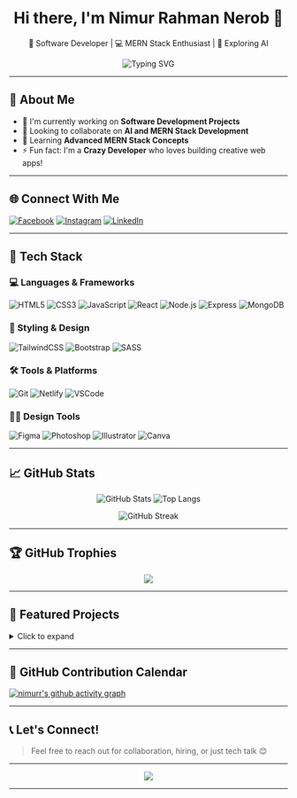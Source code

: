 <h1 align="center">Hi there, I'm Nimur Rahman Nerob 👋</h1>

<p align="center">
  🔭 Software Developer | 💻 MERN Stack Enthusiast | 🤖 Exploring AI
</p>

<p align="center">
  <img src="https://readme-typing-svg.herokuapp.com?font=Fira+Code&weight=500&size=22&pause=1000&color=3fc3fc&center=true&vCenter=true&width=435&lines=Full+Stack+MERN+Developer;Front-End+React+Specialist;Lifelong+Learner+%F0%9F%92%BB;Open+to+Collaboration+%F0%9F%91%8D" alt="Typing SVG" />
</p>

---

## 🚀 About Me

- 💼 I'm currently working on **Software Development Projects**
- 👯 Looking to collaborate on **AI and MERN Stack Development**
- 🌱 Learning **Advanced MERN Stack Concepts**
- ⚡ Fun fact: I'm a **Crazy Developer** who loves building creative web apps!

---

## 🌐 Connect With Me

[![Facebook](https://img.shields.io/badge/Facebook-%231877F2.svg?logo=Facebook&logoColor=white)](https://www.facebook.com/NimurRahmanNerob)
[![Instagram](https://img.shields.io/badge/Instagram-%23E4405F.svg?logo=Instagram&logoColor=white)](https://instagram.com/nimurrhmann)
[![LinkedIn](https://img.shields.io/badge/LinkedIn-%230077B5.svg?logo=linkedin&logoColor=white)](https://www.linkedin.com/in/nimur/)

---

## 🧰 Tech Stack

<div align="">

### 💻 Languages & Frameworks  
![HTML5](https://img.shields.io/badge/HTML5-E34F26?style=for-the-badge&logo=html5&logoColor=white)
![CSS3](https://img.shields.io/badge/CSS3-1572B6?style=for-the-badge&logo=css3&logoColor=white)
![JavaScript](https://img.shields.io/badge/JavaScript-F7DF1E?style=for-the-badge&logo=javascript&logoColor=black)
![React](https://img.shields.io/badge/React-20232A?style=for-the-badge&logo=react&logoColor=61DAFB)
![Node.js](https://img.shields.io/badge/Node.js-339933?style=for-the-badge&logo=node.js&logoColor=white)
![Express](https://img.shields.io/badge/Express.js-000000?style=for-the-badge&logo=express&logoColor=white)
![MongoDB](https://img.shields.io/badge/MongoDB-4EA94B?style=for-the-badge&logo=mongodb&logoColor=white)

### 🎨 Styling & Design  
![TailwindCSS](https://img.shields.io/badge/TailwindCSS-38B2AC?style=for-the-badge&logo=tailwind-css&logoColor=white)
![Bootstrap](https://img.shields.io/badge/Bootstrap-563D7C?style=for-the-badge&logo=bootstrap&logoColor=white)
![SASS](https://img.shields.io/badge/SASS-CC6699?style=for-the-badge&logo=sass&logoColor=white)

### 🛠 Tools & Platforms  
![Git](https://img.shields.io/badge/Git-F05032?style=for-the-badge&logo=git&logoColor=white)
![Netlify](https://img.shields.io/badge/Netlify-00C7B7?style=for-the-badge&logo=netlify&logoColor=white)
![VSCode](https://img.shields.io/badge/VS%20Code-007ACC?style=for-the-badge&logo=visual-studio-code&logoColor=white)

### 🧑‍🎨 Design Tools  
![Figma](https://img.shields.io/badge/Figma-F24E1E?style=for-the-badge&logo=figma&logoColor=white)
![Photoshop](https://img.shields.io/badge/Photoshop-31A8FF?style=for-the-badge&logo=adobephotoshop&logoColor=white)
![Illustrator](https://img.shields.io/badge/Illustrator-FF9A00?style=for-the-badge&logo=adobeillustrator&logoColor=white)
![Canva](https://img.shields.io/badge/Canva-00C4CC?style=for-the-badge&logo=canva&logoColor=white)

</div>

---

## 📈 GitHub Stats

<div align="center">

![GitHub Stats](https://github-readme-stats.vercel.app/api?username=nimurr&theme=tokyonight&show_icons=true&hide_border=false&count_private=true)
![Top Langs](https://github-readme-stats.vercel.app/api/top-langs/?username=nimurr&layout=compact&theme=tokyonight&hide_border=false)

![GitHub Streak](https://github-readme-streak-stats.herokuapp.com?user=nimurr&theme=tokyonight&hide_border=false)

</div>

---

## 🏆 GitHub Trophies

<p align="center">
  <img src="https://github-profile-trophy.vercel.app/?username=nimurr&theme=radical&no-frame=true&no-bg=true&margin-w=6" />
</p>

---

## 📌 Featured Projects

<details>
  <summary>Click to expand</summary>

| Project | Tech | Link |
|--------|------|------|
| **🏠 Hollow Digital Resume Builder** | MERN Stack | [View Project](https://github.com/nimurr/resume-builder) |
| **🛒 Bongobuy E-commerce** | React + Node.js + MongoDB | [View Project](https://github.com/nimurr/bongobuy) |
| **🧾 Career Guidance Website** | React, Tailwind | [View Project](https://github.com/nimurr/career-guide) |

</details>

---

## 📅 GitHub Contribution Calendar

[![nimurr's github activity graph](https://github-readme-activity-graph.vercel.app/graph?username=nimurr&theme=react-dark)](https://github.com/ashutosh00710/github-readme-activity-graph)

---

## 📞 Let's Connect!

> Feel free to reach out for collaboration, hiring, or just tech talk 😊

---

<p align="center">
  <img src="https://visitcount.itsvg.in/api?id=nimurr&label=Profile%20Views&color=6&icon=5&pretty=true" />
</p>

---

<!-- Made with ❤️ by Nimur Rahman Nerob -->
